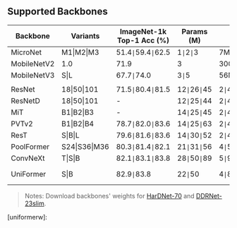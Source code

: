 ## Supported Backbones

Backbone | Variants | ImageNet-1k Top-1 Acc (%) | Params (M) | GFLOPs | Weights
--- | --- | --- | --- | --- | ---
MicroNet | M1\|M2\|M3 | 51.4`\|`59.4`\|`62.5 | 1`\|`2`\|`3 | 7M`\|`14M`\|`23M | [download][micronetw]
MobileNetV2 | 1.0 | 71.9 | 3 | 300M | [download][mobilenetv2w]
MobileNetV3 | S\|L | 67.7`\|`74.0 | 3`\|`5 | 56M`\|`219M | [S][mobilenetv3s]\|[L][mobilenetv3l]
||
ResNet | 18\|50\|101 | 71.5`\|`80.4`\|`81.5 | 12`\|`26`\|`45 | 2`\|`4`\|`8 | [download][resnetw]
ResNetD | 18\|50\|101 | - | 12`\|`25`\|`44 | 2`\|`4`\|`8 | [download][resnetdw]
MiT | B1\|B2\|B3 | - | 14`\|`25`\|`45 | 2`\|`4`\|`8 | [download][mitw]
PVTv2 | B1\|B2\|B4 | 78.7`\|`82.0`\|`83.6 | 14`\|`25`\|`63 | 2`\|`4`\|`10 | [download][pvtv2w]
ResT | S\|B\|L | 79.6`\|`81.6`\|`83.6 | 14`\|`30`\|`52 | 2`\|`4`\|`8 | [download][restw]
PoolFormer | S24\|S36\|M36 | 80.3`\|`81.4`\|`82.1 | 21`\|`31`\|`56 | 4`\|`5`\|`9 | [download][poolformerw]
ConvNeXt | T\|S\|B | 82.1`\|`83.1`\|`83.8 | 28`\|`50`\|`89 | 5`\|`9`\|`15 | [download][convnextw]
UniFormer | S\|B | 82.9`\|`83.8 | 22`\|`50 | 4`\|`8 | [download][uniformerw]

> Notes: Download backbones' weights for [HarDNet-70][hardnetw] and [DDRNet-23slim][ddrnetw].


[micronetw]: https://drive.google.com/drive/folders/1j4JSTcAh94U2k-7jCl_3nwbNi0eduM2P?usp=sharing
[mobilenetv2w]: https://download.pytorch.org/models/mobilenet_v2-b0353104.pth
[mobilenetv3s]: https://download.pytorch.org/models/mobilenet_v3_small-047dcff4.pth
[mobilenetv3l]: https://download.pytorch.org/models/mobilenet_v3_large-8738ca79.pth
[resnetw]: https://drive.google.com/drive/folders/1MXP3Qx51c91PL9P52Tv89t90SaiTYuaC?usp=sharing
[resnetdw]: https://drive.google.com/drive/folders/1sVyewBDkePlw3kbvhUD4PvUxjro4iKFy?usp=sharing
[mitw]: https://drive.google.com/drive/folders/1b7bwrInTW4VLEm27YawHOAMSMikga2Ia
[pvtv2w]: https://drive.google.com/drive/folders/10Dd9BEe4wv71dC5BXhsL_C6KeI_Rcxm3?usp=sharing
[restw]: https://drive.google.com/drive/folders/1R2cewgHo6sYcQnRGBBIndjNomumBwekr?usp=sharing
[hardnetw]: https://drive.google.com/file/d/1HAFHvtodAPL_eb4LX_rb0FJZyKTOo4mK/view?usp=sharing
[ddrnetw]: https://drive.google.com/file/d/1TaDJ3yG8ojjcsbQZwkn5LlFMNEcr8vu2/view?usp=sharing
[poolformerw]: https://drive.google.com/drive/folders/18OyxHHpVq-9pMMG2eu1jot7n-po4dUpD?usp=sharing
[convnextw]: https://drive.google.com/drive/folders/1Oe50_zY4QKFZ0_22mSHKuNav0GiRcgWA?usp=sharing
[uniformerw]: 